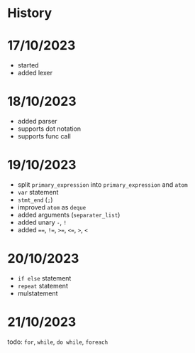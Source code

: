 # History
# 17/10/2023
- started
- added lexer
# 18/10/2023
- added parser
- supports dot notation
- supports func call
# 19/10/2023
- split `primary_expression` into `primary_expression` and `atom`
- `var` statement
- `stmt_end` (`;`)
- improved `atom` as `deque`
- added arguments (`separater_list`)
- added unary `-`, `!`
- added `==`, `!=`, `>=`, `<=`, `>`, `<`
# 20/10/2023
- `if else` statement
- `repeat` statement
- mulstatement
# 21/10/2023
todo: `for`, `while`, `do while`, `foreach`